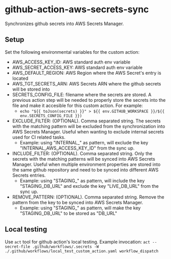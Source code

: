 # github-action-aws-secrets-sync
Synchronizes github secrets into AWS Secrets Manager.

## Setup 
Set the following environmental variables for the custom action:
* AWS_ACCESS_KEY_ID: AWS standard auth env variable
* AWS_SECRET_ACCESS_KEY: AWS standard auth env variable
* AWS_DEFAULT_REGION: AWS Region where the AWS Secret's entry is located
* AWS_TGT_SECRETS_ARN: AWS Secrets ARN where the github secrets will be stored into
* SECRETS_CONFIG_FILE: filename where the secrets are stored. A previous action step will be needed to properly store the secrets into the file and make it accesible for this custom action. For example:
  * `echo "${{ toJson(secrets) }}" > ${{ env.GITHUB_WORKSPACE }}/${{ env.SECRETS_CONFIG_FILE }})`
* EXCLUDE_FILTER: (OPTIONAL). Comma separated string. The secrets with the matching pattern will be excluded from the synchronization into AWS Secrets Manager. Useful when wanting to exclude internal secrets used for CI related tasks.
  * Example: using "INTERNAL_" as pattern, will exclude the key "INTERNAL_AWS_ACCESS_KEY_ID" from the sync up.
* INCLUDE_FILTER: (OPTIONAL). Comma separated string. Only the secrets with the matching patterns will be synced into AWS Secrets Manager. Useful when multiple environment properties are stored into the same github repository and need to be synced into different AWS Secrets entries.
  * Example: using "STAGING_" as pattern, will include the key "STAGING_DB_URL" and exclude the key "LIVE_DB_URL" from the sync up.
* REMOVE_PATTERN: (OPTIONAL). Comma separated string. Remove the pattern from the key to be synced into AWS Secrets Manager. 
  * Example: using "STAGING_" as pattern, will make the key "STAGING_DB_URL" to be stored as "DB_URL"

## Local testing

Use `act` tool for github action's local testing.
Example invocation:
`act --secret-file .github/workflows/.secrets -W ./.github/workflows/local_test_custom_action.yaml workflow_dispatch`